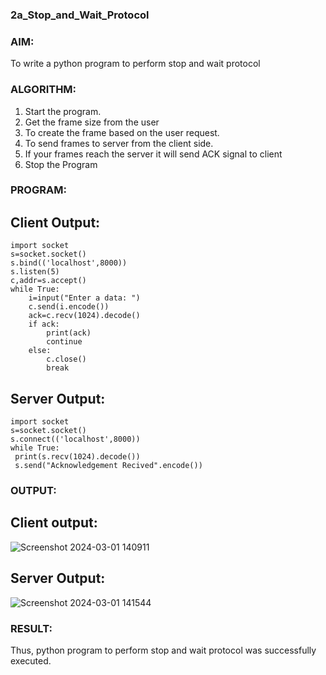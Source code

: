 ### 2a_Stop_and_Wait_Protocol
### AIM: 
To write a python program to perform stop and wait protocol
### ALGORITHM:
1. Start the program.
2. Get the frame size from the user
3. To create the frame based on the user request.
4. To send frames to server from the client side.
5. If your frames reach the server it will send ACK signal to client
6. Stop the Program
### PROGRAM:
## Client Output:
```
import socket
s=socket.socket()
s.bind(('localhost',8000))
s.listen(5)
c,addr=s.accept()
while True:
    i=input("Enter a data: ")
    c.send(i.encode())
    ack=c.recv(1024).decode()
    if ack:
        print(ack)
        continue
    else:
        c.close()
        break
```
## Server Output:
```
import socket
s=socket.socket()
s.connect(('localhost',8000))
while True:
 print(s.recv(1024).decode())
 s.send("Acknowledgement Recived".encode())
```
### OUTPUT:
## Client output:
![Screenshot 2024-03-01 140911](https://github.com/rakshithaprakashkumar11/2a_Stop_and_Wait_Protocol/assets/150994181/48c84c54-b352-4e0e-ad9b-705f2f9048dc)
## Server Output:
![Screenshot 2024-03-01 141544](https://github.com/rakshithaprakashkumar11/2a_Stop_and_Wait_Protocol/assets/150994181/4981d763-0840-45aa-91cc-5c0af8f23a22)

### RESULT:
Thus, python program to perform stop and wait protocol was successfully executed.
